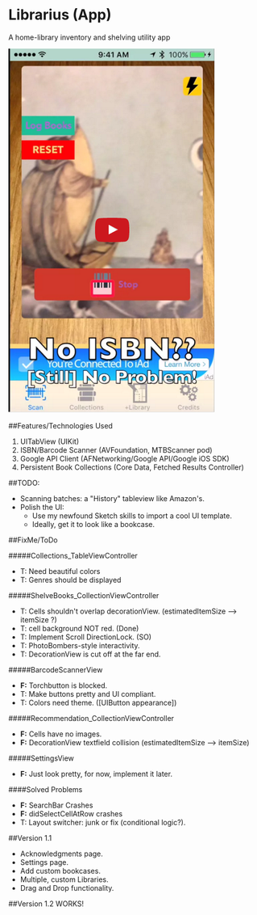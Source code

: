 # Librarius (App)
A home-library inventory and shelving utility app

[![ScreenShot](Librarius-YouTube-ScreenShot.png)](https://youtu.be/hmJhyd2zpnE)


##Features/Technologies Used
1. UITabView (UIKit)
2. ISBN/Barcode Scanner (AVFoundation, MTBScanner pod)
3. Google API Client (AFNetworking/Google API/Google iOS SDK)
4. Persistent Book Collections (Core Data, Fetched Results Controller)

##TODO:
* Scanning batches: a "History" tableview like Amazon's. 
* Polish the UI:
  * Use my newfound Sketch skills to import a cool UI template.
  * Ideally, get it to look like a bookcase.

##FixMe/ToDo


#####Collections_TableViewController
* T: Need beautiful colors
* T: Genres should be displayed

#####ShelveBooks_CollectionViewController
* T: Cells shouldn't overlap decorationView. (estimatedItemSize --> itemSize ?)
* T: cell background NOT red. (Done)
* T: Implement Scroll DirectionLock. (SO)
* T: PhotoBombers-style interactivity.
* T: DecorationView is cut off at the far end.

#####BarcodeScannerView
* **F:** Torchbutton is blocked.
* T: Make buttons pretty and UI compliant.
* T: Colors need theme. ([UIButton appearance])

#####Recommendation_CollectionViewController
* **F:** Cells have no images.
* **F:** DecorationView textfield collision (estimatedItemSize --> itemSize)

#####SettingsView
* **F:** Just look pretty, for now, implement it later.

####Solved Problems
* **F:** SearchBar Crashes
* **F:** didSelectCellAtRow crashes
* T: Layout switcher: junk or fix (conditional logic?).

##Version 1.1
* Acknowledgments page.
* Settings page.
* Add custom bookcases.
* Multiple, custom Libraries.
* Drag and Drop functionality.


##Version 1.2
WORKS!
